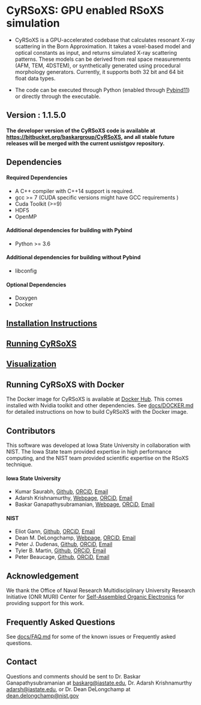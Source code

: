 # CyRSoXS: GPU enabled RSoXS simulation

* CyRSoXS is a GPU-accelerated codebase that calculates resonant X-ray scattering in the Born Approximation. It takes a voxel-based model and optical constants as input, and returns simulated X-ray scattering patterns. These models can be derived from real space measurements (AFM, TEM, 4DSTEM), or synthetically generated using procedural morphology generators.
Currently, it supports both 32 bit and 64 bit float data types.

* The code can be executed through Python (enabled through [Pybind11](https://github.com/pybind/pybind11))
or directly through the executable.


## Version  : 1.1.5.0

#### The developer version of the CyRSoXS code is available at https://bitbucket.org/baskargroup/CyRSoXS, and all stable future releases will be merged with the current usnistgov repository.

## Dependencies

#### Required Dependencies
* A C++ compiler with C++14 support is required.
* gcc >= 7 (CUDA specific versions might have GCC requirements )
* Cuda Toolkit (>=9)
* HDF5
* OpenMP

#### Additional dependencies for building with Pybind
* Python >= 3.6

#### Additional dependencies for building without Pybind
* libconfig

#### Optional Dependencies
* Doxygen
* Docker

## [Installation Instructions](docs/INSTALL.md)

## [Running CyRSoXS](docs/RUN.md)

## [Visualization](docs/Visualization.md)

## Running CyRSoXS with Docker

The Docker image for CyRSoXS is available at [Docker Hub](https://hub.docker.com/repository/docker/maksbh/CyRSoXS/general).
This comes installed with Nvidia toolkit and other dependencies.
See [docs/DOCKER.md](docs/DOCKER.md) for detailed instructions on how to build CyRSoXS with the Docker image.


## Contributors

This software was developed at Iowa State University in collaboration with NIST. The Iowa State team provided expertise in high performance computing, and the NIST team provided scientific expertise on the RSoXS technique.

#### Iowa State University
* Kumar Saurabh, [Github](https://github.com/KumarSaurabh1992), [ORCiD](https://orcid.org/0000-0003-2503-367X), [Email](maksbh@iastate.edu)
* Adarsh Krishnamurthy, [Webpage](https://web.me.iastate.edu/idealab/p-krishnamurthy.html), [ORCiD](https://orcid.org/0000-0002-5900-1863), [Email](adarsh@iastate.edu)
* Baskar Ganapathysubramanian, [Webpage](https://bitbucket.org/baskargroup/), [ORCiD](https://orcid.org/0000-0002-8931-4852), [Email](baskarg@iastate.edu)

#### NIST
* Eliot Gann, [Github](https://github.com/EliotGann), [ORCiD](https://orcid.org/0000-0001-5570-8880), [Email](eliot.gann@nist.gov)
* Dean M. DeLongchamp, [Webpage](https://www.nist.gov/people/dean-delongchamp), [ORCiD](https://orcid.org/0000-0003-0840-0757), [Email](dean.delongchamp@nist.gov)
* Peter J. Dudenas, [Github](https://github.com/pdudenas), [ORCiD](https://orcid.org/0000-0002-4578-4182), [Email](peter.dudenas@nist.gov)
* Tyler B. Martin, [Github](https://github.com/martintb), [ORCiD](https://orcid.org/0000-0001-7253-6507), [Email](tyler.martin@nist.gov)
* Peter Beaucage, [Github](https://github.com/pbeaucage), [ORCiD](https://orcid.org/0000-0002-2147-0728), [Email](peter.beaucage@nist.gov)



## Acknowledgement

We thank the Office of Naval Research Multidisciplinary University Research Initiative (ONR MURI) Center for [Self-Assembled Organic Electronics](http://www.mri.psu.edu/mri/facilities-and-centers/soe) for providing support for this work.

## Frequently Asked Questions

See [docs/FAQ.md](docs/FAQ.md) for some of the known issues or Frequently asked questions.

## Contact

Questions and comments should be sent to Dr. Baskar Ganapathysubramanian at [baskarg@iastate.edu](mailto:baskarg@iastate.edu), Dr.  Adarsh Krishnamurthy [adarsh@iastate.edu](mailto:adarsh@iastate.edu), or Dr. Dean DeLongchamp at [dean.delongchamp@nist.gov](mailto:dean.delongchamp@nist.gov)
